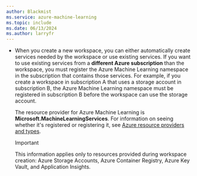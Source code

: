 ```yaml
---
author: Blackmist
ms.service: azure-machine-learning
ms.topic: include
ms.date: 06/13/2024
ms.author: larryfr
---
```


- When you create a new workspace, you can either automatically create services needed by the workspace or use existing services. If you want to use existing services from a **different Azure subscription** than the workspace, you must register the Azure Machine Learning namespace in the subscription that contains those services. For example, if you create a workspace in subscription A that uses a storage account in subscription B, the Azure Machine Learning namespace must be registered in subscription B before the workspace can use the storage account.

  The resource provider for Azure Machine Learning is **Microsoft.MachineLearningServices**. For information on seeing whether it's registered or registering it, see [Azure resource providers and types](/azure/azure-resource-manager/management/resource-providers-and-types).

  > [!IMPORTANT]
  > This information applies only to resources provided during workspace creation: Azure Storage Accounts, Azure Container Registry, Azure Key Vault, and Application Insights.
